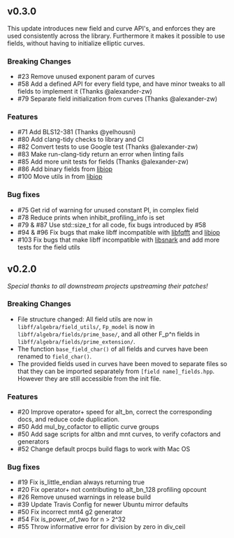 ## v0.3.0

This update introduces new field and curve API's, and enforces they are used consistently across the library. Furthermore it makes it possible to use fields, without having to initialize elliptic curves.

### Breaking Changes
- #23 Remove unused exponent param of curves
- #58 Add a defined API for every field type, and have minor tweaks to all fields to implement it (Thanks @alexander-zw)
- #79 Separate field initialization from curves (Thanks @alexander-zw)
### Features
- #71 Add BLS12-381 (Thanks @yelhousni)
- #80 Add clang-tidy checks to library and CI
- #82 Convert tests to use Google test (Thanks @alexander-zw)
- #83 Make run-clang-tidy return an error when linting fails
- #85 Add more unit tests for fields (Thanks @alexander-zw)
- #86 Add binary fields from [libiop](https://github.com/scipr-lab/libiop)
- #100 Move utils in from [libiop](https://github.com/scipr-lab/libiop)

### Bug fixes
- #75 Get rid of warning for unused constant PI, in complex field
- #78 Reduce prints when inhibit_profiling_info is set
- #79 & #87 Use std::size_t for all code, fix bugs introduced by #58
- #94 & #96 Fix bugs that make libff incompatible with
  [libfqfft](https://github.com/scipr-lab/libfqfft) and [libiop](https://github.com/scipr-lab/libiop)
- #103 Fix bugs that make libff incompatible with [libsnark](https://github.com/scipr-lab/libsnark)
  and add more tests for the field utils

## v0.2.0

_Special thanks to all downstream projects upstreaming their patches!_

### Breaking Changes
- File structure changed: All field utils are now in `libff/algebra/field_utils/`, `Fp_model` is
  now in `libff/algebra/fields/prime_base/`, and all other F_p^n fields in
  `libff/algebra/fields/prime_extension/`.
- The function `base_field_char()` of all fields and curves have been renamed to `field_char()`.
- The provided fields used in curves have been moved to separate files so that they can be imported
  separately from `[field name]_fields.hpp`. However they are still accessible from the init file.

### Features
- #20 Improve operator+ speed for alt_bn, correct the corresponding docs, and reduce code duplication.
- #50 Add mul_by_cofactor to elliptic curve groups
- #50 Add sage scripts for altbn and mnt curves, to verify cofactors and generators
- #52 Change default procps build flags to work with Mac OS

### Bug fixes
- #19 Fix is_little_endian always returning true
- #20 Fix operator+ not contributing to alt_bn_128 profiling opcount 
- #26 Remove unused warnings in release build
- #39 Update Travis Config for newer Ubuntu mirror defaults
- #50 Fix incorrect mnt4 g2 generator
- #54 Fix is_power_of_two for n > 2^32
- #55 Throw informative error for division by zero in div_ceil
